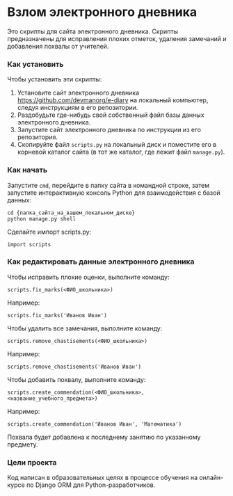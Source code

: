 # Взлом электронного дневника

Это скрипты для сайта электронного дневника. Скрипты предназначены для исправления плохих отметок, удаления замечаний и добавления похвалы от учителей.

### Как установить

Чтобы установить эти скрипты:
1. Установите сайт электронного дневника https://github.com/devmanorg/e-diary на локальный компьютер, следуя инструкциям в его репозитории.
2. Раздобудьте где-нибудь свой собственный файл базы данных электронного дневника.
3. Запустите сайт электронного дневника по инструкции из его репозитория.
4. Скопируйте файл `scripts.py` на локальный диск и поместите его в корневой каталог сайта (в тот же каталог, где лежит файл `manage.py`).

### Как начать

Запустите `cmd`, перейдите в папку сайта в командной строке, затем запустите интерактивную консоль Python для взаимодействия с базой данных:
```
cd {папка_сайта_на_вашем_локальном_диске}
python manage.py shell
```

Сделайте импорт scripts.py:
```
import scripts
```

### Как редактировать данные электронного дневника

Чтобы исправить плохие оценки, выполните команду:
```
scripts.fix_marks(<ФИО_школьника>)
```
Например:
```
scripts.fix_marks('Иванов Иван')
```

Чтобы удалить все замечания, выполните команду:
```
scripts.remove_chastisements(<ФИО_школьника>)
```
Например:
```
scripts.remove_chastisements('Иванов Иван')
```

Чтобы добавить похвалу, выполните команду:
```
scripts.create_commendation(<ФИО_школьника>, <название_учебного_предмета>)
```
Например:
```
scripts.create_commendation('Иванов Иван', 'Математика')
```
Похвала будет добавлена ​​к последнему занятию по указанному предмету.


### Цели проекта

Код написан в образовательных целях в процессе обучения на онлайн-курсе по Django ORM для Python-разработчиков.